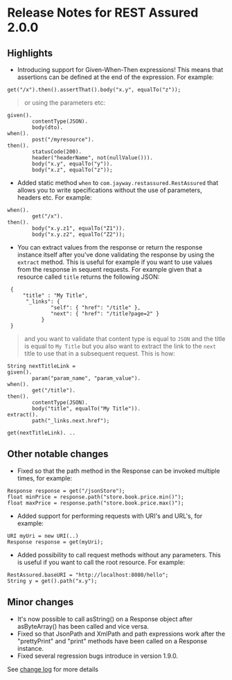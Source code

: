 # Release Notes for REST Assured 2.0.0 #

## Highlights ##
  * Introducing support for Given-When-Then expressions! This means that assertions can be defined at the end of the expression. For example:
```
get("/x").then().assertThat().body("x.y", equalTo("z"));
```

> or using the parameters etc:
```
given().
        contentType(JSON).
        body(dto).
when().
        post("/myresource").
then().
        statusCode(200).
        header("headerName", not(nullValue())).
        body("x.y", equalTo("y")).
        body("x.z", equalTo("z"));
```
  * Added static method `when` to `com.jayway.restassured.RestAssured` that allows you to write specifications without the use of parameters, headers etc. For example:
```
when().
        get("/x").
then().
        body("x.y.z1", equalTo("Z1")).
        body("x.y.z2", equalTo("Z2"));
```
  * You can extract values from the response or return the response instance itself after you've done validating the response by using the `extract` method. This is useful for example if you want to use values from the response in sequent requests. For example given that a resource called `title` returns the following JSON:
```
 {
     "title" : "My Title",
      "_links": {
              "self": { "href": "/title" },
              "next": { "href": "/title?page=2" }
           }
 }
```
> and you want to validate that content type is equal to `JSON` and the title is equal to `My Title` but you also want to extract the link to the `next` title to use that in a subsequent request. This is how:
```
String nextTitleLink =
given().
        param("param_name", "param_value").
when().
        get("/title").
then().
        contentType(JSON).
        body("title", equalTo("My Title")).
extract().
        path("_links.next.href");

get(nextTitleLink). ..
```
## Other notable changes ##
  * Fixed so that the path method in the Response can be invoked multiple times, for example:
```
Response response = get("/jsonStore");
float minPrice = response.path("store.book.price.min()");
float maxPrice = response.path("store.book.price.max()");
```
  * Added support for performing requests with URI's and URL's, for example:
```
URI myUri = new URI(..)
Response response = get(myUri);
```
  * Added possibility to call request methods without any parameters. This is useful if you want to call the root resource. For example:
```
RestAssured.baseURI = "http://localhost:8080/hello";
String y = get().path("x.y");
```
## Minor changes ##
  * It's now possible to call asString() on a Response object after asByteArray() has been called and vice versa.
  * Fixed so that JsonPath and XmlPath and path expressions work after the "prettyPrint" and "print" methods have been called on a Response instance.
  * Fixed several regression bugs introduce in version 1.9.0.

See [change log](http://github.com/jayway/rest-assured/raw/master/changelog.txt) for more details